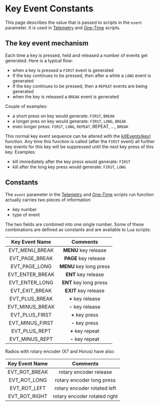 # Key Event Constants

This page describes the value that is passed to scripts in the `event` parameter. It is used in [Telemetry](../../part_i_-_script_type_overview/telemetry.md) and [One-Time](../../part_i_-_script_type_overview/one-time_scripts.md) scripts.

## The key event mechanism

Each time a key is pressed, held and released a number of events get generated. Here is a typical flow:

* when a key is pressed a `FIRST` event is generated
* if the key continues to be pressed, then after a while a `LONG` event is generated
* if the key continues to be pressed, then a `REPEAT` events are being generated
* when the key is released a `BREAK` event is generated

Couple of examples:

* a short press on key would generate: `FIRST`, `BREAK`
* a longer pres on key would generate: `FIRST`, `LONG`, `BREAK`
* even longer press: `FIRST`, `LONG`, `REPEAT,`REPEAT, ..., `BREAK`

This normal key event sequence can be altered with the [killEvents\(key\)](../general_functions/killevents.md) function. Any time this function is called \(after the `FIRST` event\) all further key events for this key will be suppressed until the next key press of this key. Examples:

* kill immediately after the key press would generate: `FIRST`
* kill after the long key press would generate: `FIRST`, `LONG`

## Constants

The `event` parameter in the [Telemetry](../../part_i_-_script_type_overview/telemetry.md) and [One-Time](../../part_i_-_script_type_overview/one-time_scripts.md) scripts run function actually carries two pieces of information:

* key number
* type of event

The two fields are combined into one single number. Some of these combinations are defined as constants and are available to Lua scripts:

| Key Event Name | Comments |
| :---: | :---: |
| EVT\_MENU\_BREAK | **MENU** key release |
| EVT\_PAGE\_BREAK | **PAGE** key release |
| EVT\_PAGE\_LONG | **MENU** key long press |
| EVT\_ENTER\_BREAK | **ENT** key release |
| EVT\_ENTER\_LONG | **ENT** key long press |
| EVT\_EXIT\_BREAK | **EXIT** key release |
| EVT\_PLUS\_BREAK | **+** key release |
| EVT\_MINUS\_BREAK | **-** key release |
| EVT\_PLUS\_FIRST | **+** key press |
| EVT\_MINUS\_FIRST | **-** key press |
| EVT\_PLUS\_REPT | **+** key repeat |
| EVT\_MINUS\_REPT | **-** key repeat |

Radios with rotary encoder \(X7 and Horus\) have also:

| Key Event Name | Comments |
| :---: | :---: |
| EVT\_ROT\_BREAK | rotary encoder release |
| EVT\_ROT\_LONG | rotary encoder long press |
| EVT\_ROT\_LEFT | rotary encoder rotated left |
| EVT\_ROT\_RIGHT | rotary encoder rotated right |

